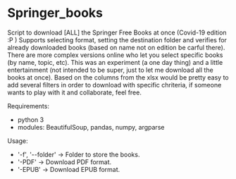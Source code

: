 # Springer_books

Script to download [ALL] the Springer Free Books at once (Covid-19 edition :P )
Supports selecting format, setting the destination folder and verifies for already downloaded books (based on name not on edition be carful there).
There are more complex versions online who let you select specific books (by name, topic, etc).
This was an experiment (a one day thing) and a little entertainment (not intended to be super, just to let me download all the books at once).
Based on the columns from the xlsx would be pretty easy to add several filters in order to download with specific chriteria,
if someone wants to play with it and collaborate, feel free.

Requirements:
- python 3
- modules: BeautifulSoup, pandas, numpy, argparse

Usage:
- '-f', '--folder' -> Folder to store the books.
- '-PDF' -> Download PDF format.
- '-EPUB' -> Download EPUB format.
